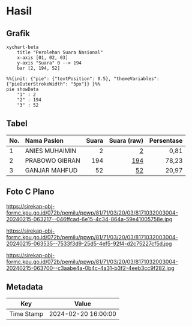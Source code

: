 # Hasil

## Grafik

```mermaid
xychart-beta
    title "Perolehan Suara Nasional"
    x-axis [01, 02, 03]
    y-axis "Suara" 0 --> 194
    bar [2, 194, 52]
```

```mermaid
%%{init: {"pie": {"textPosition": 0.5}, "themeVariables": {"pieOuterStrokeWidth": "5px"}} }%%
pie showData
    "1" : 2
    "2" : 194
    "3" : 52
```

## Tabel

| No. | Nama Paslon    | Suara | Suara (raw) | Persentase |
|:--- |:-------------- | -----:| -----------:| ----------:|
| 1   | ANIES MUHAIMIN | 2     | [2][p-1]    | 0,81       |
| 2   | PRABOWO GIBRAN | 194   | [194][p-2]  | 78,23      |
| 3   | GANJAR MAHFUD  | 52    | [52][p-3]   | 20,97      |


[p-1]: https://github.com/gigit-pemilu/pemilu-2024/blob/main/pilpres/hitung-suara/sub/81-maluku/sub/71-kota-ambon/sub/03-baguala/sub/2003-latta/sub/004-tps/sub/paslon-1.txt
[p-2]: https://github.com/gigit-pemilu/pemilu-2024/blob/main/pilpres/hitung-suara/sub/81-maluku/sub/71-kota-ambon/sub/03-baguala/sub/2003-latta/sub/004-tps/sub/paslon-2.txt
[p-3]: https://github.com/gigit-pemilu/pemilu-2024/blob/main/pilpres/hitung-suara/sub/81-maluku/sub/71-kota-ambon/sub/03-baguala/sub/2003-latta/sub/004-tps/sub/paslon-3.txt

## Foto C Plano

https://sirekap-obj-formc.kpu.go.id/072b/pemilu/ppwp/81/71/03/20/03/8171032003004-20240215-063217--046ffcad-6e15-4c34-864a-59e41005758e.jpg

https://sirekap-obj-formc.kpu.go.id/072b/pemilu/ppwp/81/71/03/20/03/8171032003004-20240215-063535--7533f3d9-25d5-4ef5-92f4-d2c75227cf5d.jpg

https://sirekap-obj-formc.kpu.go.id/072b/pemilu/ppwp/81/71/03/20/03/8171032003004-20240215-063700--c3aabe4a-0b4c-4a31-b3f2-4eeb3cc9f282.jpg


## Metadata

| Key        | Value               |
| ---------- | ------------------- |
| Time Stamp | 2024-02-20 16:00:00 |




